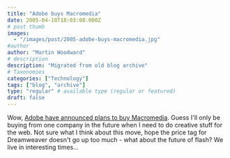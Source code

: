 ```yaml
---
title: "Adobe buys Macromedia"
date: 2005-04-18T18:03:08.000Z
# post thumb
images:
  - "/images/post/2005-adobe-buys-macromedia.jpg"
#author
author: "Martin Woodward"
# description
description: "Migrated from old blog archive"
# Taxonomies
categories: ["Technology"]
tags: ["blog", "archive"]
type: "regular" # available type (regular or featured)
draft: false
---
```


Wow,  [Adobe have announced plans to buy Macromedia](http://www.adobe.com/aboutadobe/invrelations/adobeandmacromedia.html).  Guess I'll only be buying from one company in the future when I need to do creative stuff for the web.  Not sure what I think about this move, hope the price tag for Dreamweaver doesn't go up too much - what about the future of flash?  We live in interesting times...
